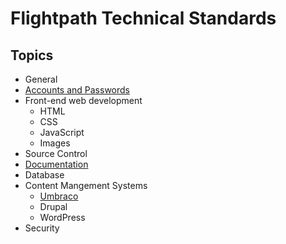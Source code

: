 # Flightpath Technical Standards

## Topics

* General
* [Accounts and Passwords](Accounts.md)
* Front-end web development
	* HTML
	* CSS
	* JavaScript
	* Images
* Source Control
* [Documentation](Documetation.md)
* Database
* Content Mangement Systems
	* [Umbraco](Umbraco.md)
	* Drupal
	* WordPress
* Security
